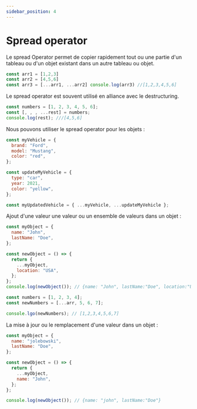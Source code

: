 ```yaml
---
sidebar_position: 4
---
```


# Spread operator

Le spread Operator permet de copier rapidement tout ou une partie d'un tableau ou d'un objet existant dans un autre tableau ou objet.

```js
const arr1 = [1,2,3]
const arr2 = [4,5,6]
const arr3 = [...arr1, ...arr2] console.log(arr3) //[1,2,3,4,5,6]
```

Le spread operator est souvent utilisé en alliance avec le destructuring.

```js
const numbers = [1, 2, 3, 4, 5, 6];
const [, , , ...rest] = numbers;
console.log(rest); ///[4,5,6]
```

Nous pouvons utiliser le spread operator pour les objets :

```js
const myVehicle = {
  brand: "Ford",
  model: "Mustang",
  color: "red",
};

const updateMyVehicle = {
  type: "car",
  year: 2021,
  color: "yellow",
};

const myUpdatedVehicle = { ...myVehicle, ...updateMyVehicle };
```

Ajout d'une valeur une valeur ou un ensemble de valeurs dans un objet :

```js
const myObject = {
  name: "John",
  lastName: "Doe",
};

const newObject = () => {
  return {
    ...myObject,
    location: "USA",
  };
};
console.log(newObject()); // {name: "John", lastName:"Doe", location:"USA"}

const numbers = [1, 2, 3, 4];
const newNumbers = [...arr, 5, 6, 7];

console.lgo(newNumbers); // [1,2,3,4,5,6,7]
```

La mise à jour ou le remplacement d'une valeur dans un objet :

```js
const myObject = {
  name: "jolebowski",
  lastName: "Doe",
};

const newObject = () => {
  return {
    ...myObject,
    name: "John",
  };
};

console.log(newObject()); // {name: "john", lastName:"Doe"}
```
